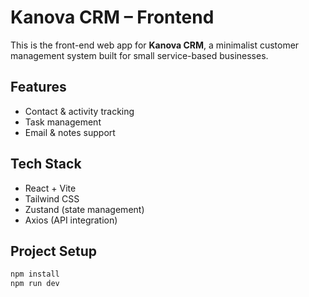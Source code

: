 # Kanova CRM – Frontend

This is the front-end web app for **Kanova CRM**, a minimalist customer management system built for small service-based businesses.

##  Features

-  Contact & activity tracking
-  Task management
-  Email & notes support

## Tech Stack

- React + Vite
- Tailwind CSS
- Zustand (state management)
- Axios (API integration)

##  Project Setup

```bash
npm install
npm run dev
